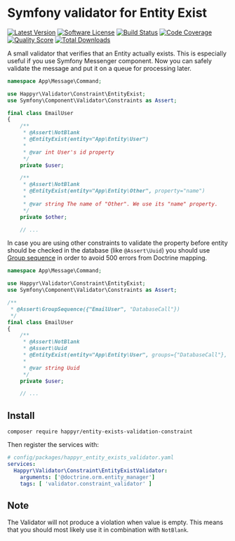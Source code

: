 # Symfony validator for Entity Exist

[![Latest Version](https://img.shields.io/github/release/happyr/entity-exists-validation-constraint.svg?style=flat-square)](https://github.com/happyr/entity-exists-validation-constraint/releases)
[![Software License](https://img.shields.io/badge/license-MIT-brightgreen.svg?style=flat-square)](LICENSE)
[![Build Status](https://img.shields.io/travis/happyr/entity-exists-validation-constraint.svg?style=flat-square)](https://travis-ci.org/happyr/entity-exists-validation-constraint)
[![Code Coverage](https://img.shields.io/scrutinizer/coverage/g/happyr/entity-exists-validation-constraint.svg?style=flat-square)](https://scrutinizer-ci.com/g/happyr/entity-exists-validation-constraint)
[![Quality Score](https://img.shields.io/scrutinizer/g/happyr/entity-exists-validation-constraint.svg?style=flat-square)](https://scrutinizer-ci.com/g/happyr/entity-exists-validation-constraint)
[![Total Downloads](https://img.shields.io/packagist/dt/happyr/entity-exists-validation-constraint.svg?style=flat-square)](https://packagist.org/packages/happyr/entity-exists-validation-constraint)

A small validator that verifies that an Entity actually exists. This is especially useful if you use Symfony Messenger
component. Now you can safely validate the message and put it on a queue for processing later.


```php
namespace App\Message\Command;

use Happyr\Validator\Constraint\EntityExist;
use Symfony\Component\Validator\Constraints as Assert;

final class EmailUser
{
    /**
     * @Assert\NotBlank
     * @EntityExist(entity="App\Entity\User")
     *
     * @var int User's id property
     */
    private $user;

    /**
     * @Assert\NotBlank
     * @EntityExist(entity="App\Entity\Other", property="name")
     *
     * @var string The name of "Other". We use its "name" property. 
     */
    private $other;

    // ...
```

In case you are using other constraints to validate the property before entity should be checked in the database (like `@Assert\Uuid`) you should use [Group sequence](https://symfony.com/doc/current/validation/sequence_provider.html) in order to avoid 500 errors from Doctrine mapping.

```php
namespace App\Message\Command;

use Happyr\Validator\Constraint\EntityExist;
use Symfony\Component\Validator\Constraints as Assert;

/**
 * @Assert\GroupSequence({"EmailUser", "DatabaseCall"})
 */
final class EmailUser
{
    /**
     * @Assert\NotBlank
     * @Assert\Uuid
     * @EntityExist(entity="App\Entity\User", groups={"DatabaseCall"}, property="uuid")
     *
     * @var string Uuid
     */
    private $user;

    // ...
```

## Install

```console
composer require happyr/entity-exists-validation-constraint

```

Then register the services with:

```yaml
# config/packages/happyr_entity_exists_validator.yaml
services:
  Happyr\Validator\Constraint\EntityExistValidator:
    arguments: ['@doctrine.orm.entity_manager']
    tags: [ 'validator.constraint_validator' ]
```

## Note

The Validator will not produce a violation when value is empty. This means that you should most likely use it in
combination with `NotBlank`. 
